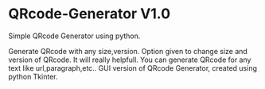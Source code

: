 # QRcode-Generator V1.0
Simple QRcode Generator using python.


Generate QRcode with any size,version. Option given to change size and version of QRcode. It will really helpfull.
You can generate QRcode for any text like url,paragraph,etc..
GUI version of QRcode Generator, created using python Tkinter.
